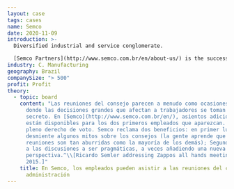 ```yaml
---
layout: case
tags: cases
name: Semco
date: 2020-11-09
introduction: >-
  Diversified industrial and service conglomerate.

  [Semco Partners](http://www.semco.com.br/en/about-us/) is the successor to Semco Group, a centrifuge manufacturer founded in the 1950s by Antonio Curt Semler. In the 1980s Antonio’s son, Ricardo Semler, took over the firm,  modernized management practices, and expanded the company’s range by moving heavily into the service sector, including environmental consultancy, facilities management, real estate brokerage, and inventory support.
industry: C. Manufacturing
geography: Brazil
companySize: "> 500"
profit: Profit
theory:
  - topic: board
    content: "Las reuniones del consejo parecen a menudo como ocasiones misteriosas
      donde las decisiones grandes que afectan a trabajadores se toman en
      secreto. En [Semco](http://www.semco.com.br/en/), asientos adicionales
      están disponibles para los dos primeros empleados que aparezcan. Y tienen
      pleno derecho de voto. Semco reclama dos beneficios: en primer lugar,
      desmiente algunos mitos sobre los consejos (la gente aprende que estas
      reuniones son tan aburridas como la mayoría de los demás); Segundo, obliga
      a las discusiones a ser pragmáticas, a veces añadiendo una nueva
      perspectiva.^\\[Ricardo Semler addressing Zappos all hands meeting. May
      2015.]"
    title: En Semco, los empleados pueden asistir a las reuniones del consejo de
      administración
---
```

